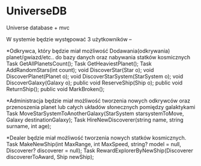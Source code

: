 # UniverseDB
Universe database + mvc

W systemie będzie występować 3 użytkowników – 

*Odkrywca, który będzie miał możliwość Dodawania(odkrywania) planet/gwiazd/etc.. do bazy danych oraz nabywania statków kosmicznych
        Task<int> GetAllPlanetsCount();
        Task<Planet> GetHeaviestPlanet();
        Task AddRandomStars(int count);
        void DiscoverStar(Star o);
        void DiscoverPlanet(Planet o);
        void DiscoverStarSystem(StarSystem o);
        void DiscoverGalaxy(Galaxy o);
        public void ReserveShip(Ship o);
        public void ReturnShip();
        public void MarkBroken();
        
*Administracja będzie miał możliwość tworzenia nowych odkrywców oraz przenoszenia planet lub całych układów słonecznych pomiędzy galaktykami
        Task MoveStarSystemToAnotherGalaxy(StarSystem starsystemToMove, Galaxy destinationGalaxy);
        Task HireNewDiscoverer(string name, string surname, int age);

*Dealer będzie miał możliwość tworzenia nowych statków kosmicznych.
        Task MakeNewShip(int MaxRange, int MaxSpeed, string? model = null, Discoverer? discoverer = null);
        Task RewardExplorerByNewShip(Discoverer discovererToAward, Ship newShip);
